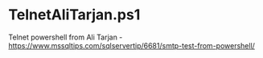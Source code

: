 # TelnetAliTarjan.ps1
Telnet powershell from Ali Tarjan - https://www.mssqltips.com/sqlservertip/6681/smtp-test-from-powershell/
